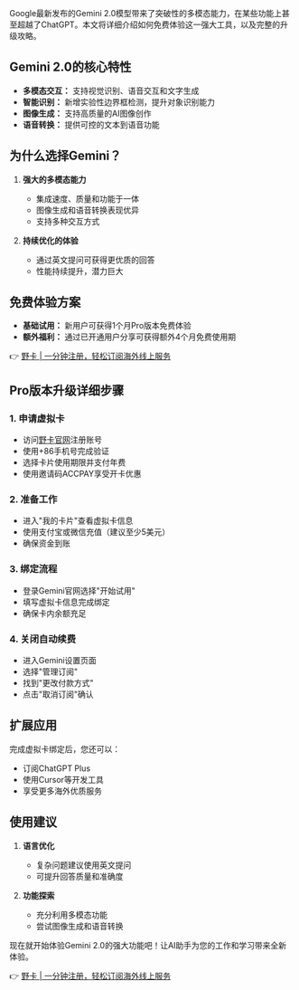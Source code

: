Google最新发布的Gemini 2.0模型带来了突破性的多模态能力，在某些功能上甚至超越了ChatGPT。本文将详细介绍如何免费体验这一强大工具，以及完整的升级攻略。

## Gemini 2.0的核心特性

- **多模态交互：** 支持视觉识别、语音交互和文字生成
- **智能识别：** 新增实验性边界框检测，提升对象识别能力
- **图像生成：** 支持高质量的AI图像创作
- **语音转换：** 提供可控的文本到语音功能

## 为什么选择Gemini？

1. **强大的多模态能力**
   - 集成速度、质量和功能于一体
   - 图像生成和语音转换表现优异
   - 支持多种交互方式

2. **持续优化的体验**
   - 通过英文提问可获得更优质的回答
   - 性能持续提升，潜力巨大

## 免费体验方案

- **基础试用：** 新用户可获得1个月Pro版本免费体验
- **额外福利：** 通过已开通用户分享可获得额外4个月免费使用期

👉 [野卡 | 一分钟注册，轻松订阅海外线上服务](https://bit.ly/bewildcard)

## Pro版本升级详细步骤

### 1. 申请虚拟卡
- 访问[野卡官网](https://bit.ly/bewildcard)注册账号
- 使用+86手机号完成验证
- 选择卡片使用期限并支付年费
- 使用邀请码ACCPAY享受开卡优惠

### 2. 准备工作
- 进入"我的卡片"查看虚拟卡信息
- 使用支付宝或微信充值（建议至少5美元）
- 确保资金到账

### 3. 绑定流程
- 登录Gemini官网选择"开始试用"
- 填写虚拟卡信息完成绑定
- 确保卡内余额充足

### 4. 关闭自动续费
- 进入Gemini设置页面
- 选择"管理订阅"
- 找到"更改付款方式"
- 点击"取消订阅"确认

## 扩展应用

完成虚拟卡绑定后，您还可以：
- 订阅ChatGPT Plus
- 使用Cursor等开发工具
- 享受更多海外优质服务

## 使用建议

1. **语言优化**
   - 复杂问题建议使用英文提问
   - 可提升回答质量和准确度

2. **功能探索**
   - 充分利用多模态功能
   - 尝试图像生成和语音转换

现在就开始体验Gemini 2.0的强大功能吧！让AI助手为您的工作和学习带来全新体验。

👉 [野卡 | 一分钟注册，轻松订阅海外线上服务](https://bit.ly/bewildcard)